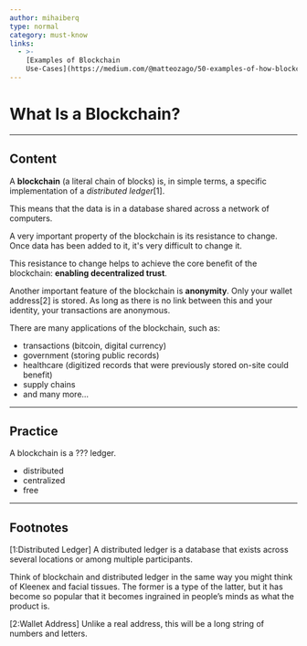 ```yaml
---
author: mihaiberq
type: normal
category: must-know
links:
  - >-
    [Examples of Blockchain
    Use-Cases](https://medium.com/@matteozago/50-examples-of-how-blockchains-are-taking-over-the-world-4276bf488a4b){website}
---
```


# What Is a Blockchain?

---

## Content

A **blockchain** (a literal chain of blocks) is, in simple terms, a specific implementation of a *distributed ledger*[1]. 

This means that the data is in a database shared across a network of computers.

A very important property of the blockchain is its resistance to change. Once data has been added to it, it's very difficult to change it.

This resistance to change helps to achieve the core benefit of the blockchain: **enabling decentralized trust**.

Another important feature of the blockchain is **anonymity**. Only your wallet address[2] is stored. As long as there is no link between this and your identity, your transactions are anonymous.

There are many applications of the blockchain, such as:

- transactions (bitcoin, digital currency)
- government (storing public records)
- healthcare (digitized records that were previously stored on-site could benefit)
- supply chains
- and many more...


---

## Practice

A blockchain is a ??? ledger.

- distributed
- centralized
- free


---

## Footnotes

[1:Distributed Ledger]
A distributed ledger is a database that exists across several locations or among multiple participants.

Think of blockchain and distributed ledger in the same way you might think of Kleenex and facial tissues. The former is a type of the latter, but it has become so popular that it becomes ingrained in people’s minds as what the product is.

[2:Wallet Address]
Unlike a real address, this will be a long string of numbers and letters.
 
